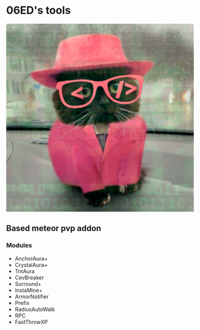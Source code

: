 # 06ED's tools
![](src/main/resources/assets/tools/icon.png)
## Based meteor pvp addon

### Modules
- AnchorAura+
- CrystalAura+
- TntAura
- CevBreaker
- Surround+
- InstaMine+
- ArmorNotifier
- Prefix
- RadiusAutoWalk
- RPC
- FastThrowXP
